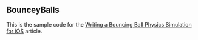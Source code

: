 BounceyBalls
------------

This is the sample code for the [Writing a Bouncing Ball Physics Simulation for iOS](http://mattrajca.com/post/3393477103/writing-a-bouncing-ball-physics-simulation-for-ios) article.
